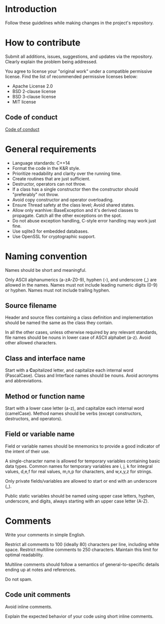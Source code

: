 # Introduction

Follow these guidelines while making changes in the project's repository.

# How to contribute

Submit all additions, issues, suggestions, and updates via the repository. Clearly explain the problem being addressed.

You agree to license your "original work" under a compatible permissive license. Find the list of recommended permissive licenses below:

- Apache License 2.0
- BSD 2-clause license
- BSD 3-clause license
- MIT license

## Code of conduct

[Code of conduct](CODE_OF_CONDUCT.md)

# General requirements

* Language standards: C++14
* Format the code in the K&R style.
* Prioritize readability and clarity over the running time.
* Create routines that are just sufficient.
* Destructor, operators can not throw.
* If a class has a single constructor then the constructor should "preferably" not throw.
* Avoid copy constructor and operator overloading.
* Ensure Thread safety at the class level; Avoid shared states.
* Allow only wanhive::BaseException and it's derived classes to propagate. Catch all the other exceptions on the spot.
* Do not abuse exception handling, C-style error handling may work just fine.
* Use sqlite3 for embedded databases.
* Use OpenSSL for cryptographic support.

# Naming convention

Names should be short and meaningful.

Only ASCII alphanumerics (a-zA-Z0-9), hyphen (-), and underscore (_) are allowed in the names. Names must not include leading numeric digits (0-9) or hyphen. Names must not include trailing hyphen.

## Source filename

Header and source files containing a class definition and implementation should be named the same as the class they contain.

In all the other cases, unless otherwise required by any relevant standards, file names should be nouns in lower case of ASCII alphabet (a-z). Avoid other allowed characters.

## Class and interface name

Start with a **C**apitalized letter, and capitalize each internal word (PascalCase). Class and Interface names should be nouns. Avoid acronyms and abbreviations.

## Method or function name

Start with a lower case letter (a-z), and capitalize each internal word (camelCase). Method names should be verbs (except constructors, destructors, and operators).

## Field or variable name

Field or variable names should be mnemonics to provide a good indicator of the intent of their use.

A single-character name is allowed for temporary variables containing basic data types. Common names for temporary variables are i, j, k for integral values, d,e,f for real values,  m,n,p for characters, and w,x,y,z for strings.

Only private fields/variables are allowed to start or end with an underscore (_).

Public static variables should be named using upper case letters, hyphen, underscore, and digits, always starting with an upper case letter (A-Z).

# Comments

Write your comments in simple English.

Restrict all comments to 100 (ideally 80) characters per line, including white space. Restrict multiline comments to 250 characters. Maintain this limit for optimal readability.

Multiline comments should follow a semantics of general-to-specific details ending up at notes and references.

Do not spam.

## Code unit comments

Avoid inline comments.

Explain the expected behavior of your code using short inline comments.
